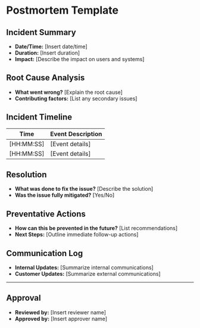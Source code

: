 # Postmortem Template

## Incident Summary
- **Date/Time:** [Insert date/time]
- **Duration:** [Insert duration]
- **Impact:** [Describe the impact on users and systems]

## Root Cause Analysis
- **What went wrong?** [Explain the root cause]
- **Contributing factors:** [List any secondary issues]

## Incident Timeline
| Time        | Event Description |
|-------------|-------------------|
| [HH:MM:SS]  | [Event details]   |
| [HH:MM:SS]  | [Event details]   |

## Resolution
- **What was done to fix the issue?** [Describe the solution]
- **Was the issue fully mitigated?** [Yes/No]

## Preventative Actions
- **How can this be prevented in the future?** [List recommendations]
- **Next Steps:** [Outline immediate follow-up actions]

## Communication Log
- **Internal Updates:** [Summarize internal communications]
- **Customer Updates:** [Summarize external communications]

---

## Approval
- **Reviewed by:** [Insert reviewer name]
- **Approved by:** [Insert approver name]